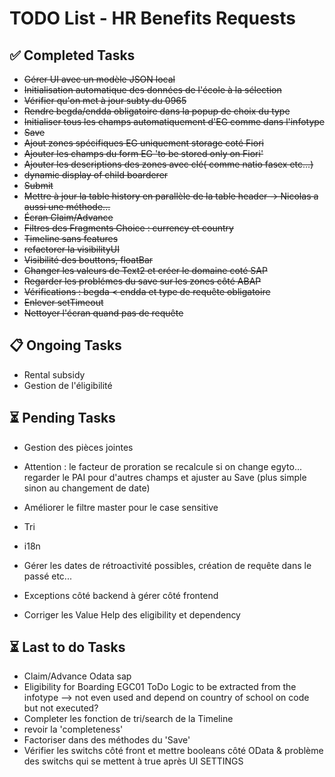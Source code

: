 # TODO List - HR Benefits Requests

## ✅ Completed Tasks
- ~~Gérer UI avec un modèle JSON local~~
- ~~Initialisation automatique des données de l'école à la sélection~~
- ~~Vérifier qu'on met à jour subty du 0965~~
- ~~Rendre begda/endda obligatoire dans la popup de choix du type~~
- ~~Initialiser tous les champs automatiquement d'EG comme dans l'infotype~~
- ~~Save~~
- ~~Ajout zones spécifiques EG uniquement storage coté Fiori~~
- ~~Ajouter les champs du form EG 'to be stored only on Fiori'~~
- ~~Ajouter les descriptions des zones avec clé( comme natio fasex etc...)~~
- ~~dynamic display of child boarderer~~
- ~~Submit~~
- ~~Mettre à jour la table history en parallèle de la table header -> Nicolas a aussi une méthode...~~
- ~~Écran Claim/Advance~~
- ~~Filtres des Fragments Choice : currency et country~~
- ~~Timeline sans features~~
- ~~refactorer la visibilityUI~~
- ~~Visibilité des bouttons, floatBar~~
- ~~Changer les valeurs de Text2 et créer le domaine coté SAP~~
- ~~Regarder les problémes du save sur les zones côté ABAP~~
- ~~Vérifications : begda < endda et type de requête obligatoire~~
- ~~Enlever setTimeout~~  
- ~~Nettoyer l'écran quand pas de requête~~

## 📋 Ongoing Tasks

- Rental subsidy
- Gestion de l'éligibilité

## ⏳ Pending Tasks
- Gestion des pièces jointes
- Attention : le facteur de proration se recalcule si on change egyto... regarder le PAI pour d'autres champs et ajuster au Save (plus simple sinon au changement de date)

- Améliorer le filtre master pour le case sensitive
- Tri
- i18n
- Gérer les dates de rétroactivité possibles, création de requête dans le passé etc...
- Exceptions côté backend à gérer côté frontend
- Corriger les Value Help des eligibility et dependency

## ⏳ Last to do Tasks
- Claim/Advance Odata sap
- Eligibility for Boarding	EGC01	ToDo	Logic to be extracted from the infotype --> not even used and depend on country of school on code but not executed?
- Completer les fonction de tri/search de la Timeline
- revoir la 'completeness'  
- Factoriser dans des méthodes du 'Save'
- Vérifier les switchs côté front et mettre booleans côté OData & problème des switchs qui se mettent à true après UI SETTINGS